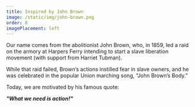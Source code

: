 ```yaml
---
title: Inspired by John Brown
image: /static/img/john-brown.png
order: 0
imagePlacement: left
---
```


Our name comes from the abolitionist John Brown, who, in 1859, led a raid on the armory at Harpers Ferry intending to start a slave liberation movement (with support from Harriet Tubman).

While that raid failed, Brown’s actions instilled fear in slave owners, and he was celebrated in the popular Union marching song, “John Brown’s Body.”

Today, we are motivated by his famous quote:

**_"What we need is action!"_**

